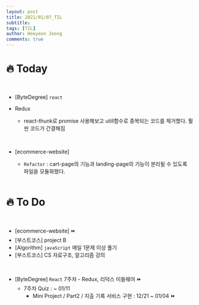 ```yaml
---
layout: post
title: 2021/01/07_TIL
subtitle:
tags: [TIL]
author: Heeyeon Jeong
comments: true
---
```


# 🔥 Today

<br>

- [ByteDegree] `react`

- Redux
  - react-thunk로 promise 사용해보고 utill함수로 중복되는 코드를 제거했다. 훨씬 코드가 간결해짐

<br>

- [ecommerce-website]

  - `Refactor` : cart-page의 기능과 landing-page의 기능이 분리될 수 있도록 파일을 모듈화했다.

  <br>

# 🔥 To Do

<br>

- [ecommerce-website] ⏩
- [부스트코스] project B
- [Algorithm] `javaScript` 매일 1문제 이상 풀기
- [부스트코스] CS 자료구조, 알고리즘 강의

<br>

- [ByteDegree] `React` 7주차 - Redux, 리덕스 미들웨어 ⏩
  - 7주차 Quiz : ~ 01/11
    - Mini Project / Part2 / 지출 기록 서비스 구현 : 12/21 ~ 01/04 ⏩
